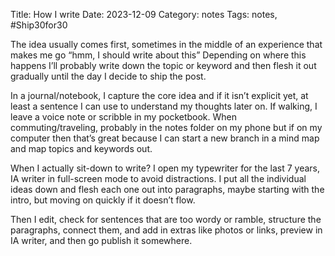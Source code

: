 Title: How I write
Date: 2023-12-09
Category: notes
Tags: notes, #Ship30for30


The idea usually comes first, sometimes in the middle of an experience that makes me go “hmm, I should write about this”
Depending on where this happens I’ll probably write down the topic or keyword and then flesh it out gradually until the day I decide to ship the post. 

In a journal/notebook, I capture the core idea and if it isn’t explicit yet, at least a sentence I can use to understand my thoughts later on. If walking, I leave a voice note or scribble in my pocketbook. When commuting/traveling, probably in the notes folder on my phone but if on my computer then that’s great because  I can start a new branch in a mind map and map topics and keywords out. 

When I actually sit-down to write? I open my typewriter for the last 7 years, IA writer in full-screen mode to avoid distractions. 
I put all the individual ideas down and flesh each one out into paragraphs, maybe starting with the intro, but moving on quickly if it doesn’t flow.

Then I edit, check for sentences that are too wordy or ramble, structure the paragraphs, connect them, and add in extras like photos or links, preview in IA writer, and then go publish it somewhere.



